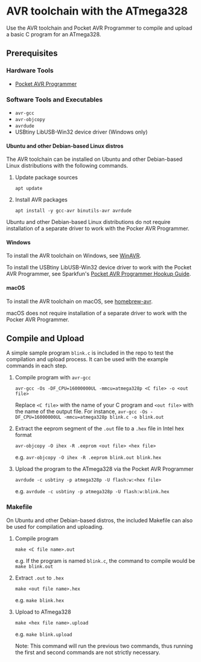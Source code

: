 # AVR toolchain with the ATmega328

Use the AVR toolchain and Pocket AVR Programmer to compile and upload a basic C program for an ATmega328.

## Prerequisites

### Hardware Tools

- [Pocket AVR Programmer](https://www.sparkfun.com/products/9825)

### Software Tools and Executables

- `avr-gcc`
- `avr-objcopy`
- `avrdude`
- USBtiny LibUSB-Win32 device driver (Windows only)

#### Ubuntu and other Debian-based Linux distros

The AVR toolchain can be installed on Ubuntu and other Debian-based Linux distributions with the following commands.

1. Update package sources

   `apt update`

2. Install AVR packages

   `apt install -y gcc-avr binutils-avr avrdude`

Ubuntu and other Debian-based Linux distributions do not require installation of a separate driver to work with the Pocker AVR Programmer.

#### Windows

To install the AVR toolchain on Windows, see [WinAVR](https://winavr.sourceforge.net/).

To install the USBtiny LibUSB-Win32 device driver to work with the Pocket AVR Programmer, see Sparkfun's [Pocket AVR Programmer Hookup Guide](https://learn.sparkfun.com/tutorials/pocket-avr-programmer-hookup-guide).

#### macOS

To install the AVR toolchain on macOS, see [homebrew-avr](https://github.com/osx-cross/homebrew-avr).

macOS does not require installation of a separate driver to work with the Pocker AVR Programmer.

## Compile and Upload

A simple sample program `blink.c` is included in the repo to test the compilation and upload process. It can be used with the example commands in each step.

1. Compile program with `avr-gcc`

   `avr-gcc -Os -DF_CPU=16000000UL -mmcu=atmega328p <C file> -o <out file>`

   Replace `<C file>` with the name of your C program and `<out file>` with the name of the output file. For instance, `avr-gcc -Os -DF_CPU=16000000UL -mmcu=atmega328p blink.c -o blink.out`

2. Extract the eeprom segment of the `.out` file to a `.hex` file in Intel hex format

   `avr-objcopy -O ihex -R .eeprom <out file> <hex file>`

   e.g. `avr-objcopy -O ihex -R .eeprom blink.out blink.hex`

3. Upload the program to the ATmega328 via the Pocket AVR Programmer

   `avrdude -c usbtiny -p atmega328p -U flash:w:<hex file>`

   e.g. `avrdude -c usbtiny -p atmega328p -U flash:w:blink.hex`

### Makefile

On Ubuntu and other Debian-based distros, the included Makefile can also be used for compilation and uploading.

1. Compile program

   `make <C file name>.out`

   e.g. If the program is named `blink.c`, the command to compile would be `make blink.out`

2. Extract `.out` to `.hex`

   `make <out file name>.hex`

   e.g. `make blink.hex`

3. Upload to ATmega328

   `make <hex file name>.upload`

   e.g. `make blink.upload`

   Note: This command will run the previous two commands, thus running the first and second commands are not strictly necessary.
